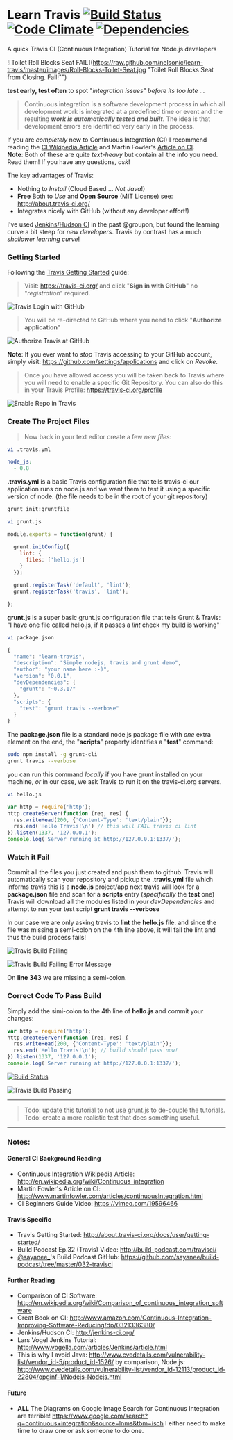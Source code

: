 Learn Travis [![Build Status](https://travis-ci.org/nelsonic/learn-travis.png?branch=master)](https://travis-ci.org/nelsonic/learn-travis) [![Code Climate](https://codeclimate.com/github/nelsonic/learn-travis.png)](https://codeclimate.com/github/nelsonic/learn-travis) [![Dependencies](https://david-dm.org/nelsonic/learn-travis.png?theme=shields.io)](https://david-dm.org/nelsonic/learn-travis)
============

A quick Travis CI (Continuous Integration) Tutorial for Node.js developers


![Toilet Roll Blocks Seat FAIL](https://raw.github.com/nelsonic/learn-travis/master/images/Roll-Blocks-Toilet-Seat.jpg "Toilet Roll Blocks Seat from Closing. Fail!"")

**test early, test often** to spot "*integration issues*" *before its too late ...*

> Continuous integration is a software development process in which all
> development work is integrated at a predefined time or event and the
> resulting ***work is automatically tested and built***. The idea is that
> development errors are identified very early in the process.

If you are *completely* new to Continuous Integration (CI)
I recommend reading the
[CI Wikipedia Article](http://en.wikipedia.org/wiki/Continuous_integration)
and Martin Fowler's [Article on CI](http://www.martinfowler.com/articles/continuousIntegration.html).
<br />
**Note**: Both of these are quite *text-heavy* but contain all the info you need. Read them! If you have any questions, *ask*!

The key advantages of Travis:

- Nothing to *Install* (Cloud Based ... *Not Java*!)
- **Free** Both to *Use* and **Open Source** (MIT License) see: http://about.travis-ci.org/
- Integrates nicely with GitHub (without any developer effort!)

I've used [Jenkins/Hudson CI](http://jenkins-ci.org) in the past
@groupon, but found the learning curve a bit steep for
*new developers*. Travis by contrast has a much *shallower learning curve*!

### Getting Started

Following the [Travis Getting Started](http://about.travis-ci.org/docs/user/getting-started/) guide:

> Visit: https://travis-ci.org/ and click "**Sign in with GitHub**" no "*registration*" required.

![Travis Login with GitHub](https://raw.github.com/nelsonic/learn-travis/master/images/01-Travis-login-with-github.png "Sign in with GitHub")

> You will be re-directed to GitHub where you need to click "**Authorize application**"

![Authorize Travis at GitHub](https://cloud.githubusercontent.com/assets/4185328/5859970/3b6fac6a-a256-11e4-9e9a-6b9a38099873.jpg "Authorize Travis GitHub")

**Note**: If you ever want to *stop* Travis accessing to your GitHub account,
simply visit: https://github.com/settings/applications and click on *Revoke*.

> Once you have allowed access you will be taken back to Travis where you will need to enable a specific Git Repository. You can also do this in your Travis Profile:
https://travis-ci.org/profile

![Enable Repo in Travis](https://raw.github.com/nelsonic/learn-travis/master/images/04-Travis-profile-enable-repo.png "Travis Enable Repo")

### Create The Project Files

> Now back in your text editor create a few *new files*:

```sh
vi .travis.yml
```

```yml
node_js:
  - 0.8
```

**.travis.yml** is a basic Travis configuration file that tells travis-ci our application
runs on node.js and we want them to test it using a specific version of node.
(the file needs to be in the root of your git repository)

```sh
grunt init:gruntfile
```

```sh
vi grunt.js
```

```javascript
module.exports = function(grunt) {

  grunt.initConfig({
    lint: {
      files: ['hello.js']
    }
  });

  grunt.registerTask('default', 'lint');
  grunt.registerTask('travis', 'lint');

};
```

**grunt.js** is a super basic grunt.js configuration file that
tells Grunt & Travis:
"I have one file called hello.js,
if it passes a *lint* check my build is working"

```sh
vi package.json
```

```javascript
{
  "name": "learn-travis",
  "description": "Simple nodejs, travis and grunt demo",
  "author": "your name here :-)",
  "version": "0.0.1",
  "devDependencies": {
    "grunt": "~0.3.17"
  },
  "scripts": {
    "test": "grunt travis --verbose"
  }
}
```

The **package.json** file is a standard node.js package file with *one* extra
element on the end, the "**scripts**" property identifies a "**test**" command:

```sh
sudo npm install -g grunt-cli
grunt travis --verbose
```

you can run this command *locally* if you have grunt installed on your machine,
*or* in our case, we ask Travis to run it on the travis-ci.org servers.

```sh
vi hello.js
```

```javascript
var http = require('http');
http.createServer(function (req, res) {
  res.writeHead(200, {'Content-Type': 'text/plain'});
  res.end('Hello Travis!\n') // this will FAIL travis ci lint
}).listen(1337, '127.0.0.1');
console.log('Server running at http://127.0.0.1:1337/');
```

### Watch it Fail

Commit all the files you just created and push them to github.
Travis will automatically scan your repository and pickup the
**.travis.yml** file which informs travis this is a **node.js** project/app
next travis will look for a **package.json** file and scan for a
**scripts** entry (*specifically* the **test** one)
Travis will download all the modules listed in your *devDependencies*
and attempt to run your test script **grunt travis --verbose**

In our case we are only asking travis to **lint** the **hello.js** file.
and since the file was missing a semi-colon on the 4th line above,
it will fail the lint and thus the build process fails!

![Travis Build Failing](https://raw.github.com/nelsonic/learn-travis/master/images/06-travis-build-failing.png "Travis Build Failing")

![Travis Build Failing Error Message](https://raw.github.com/nelsonic/learn-travis/master/images/05-travis-ci-lint-build-fails.png "Travis Build Failing Error Message")

On **line 343** we are missing a semi-colon.


### Correct Code To Pass Build

Simply add the simi-colon to the 4th line of **hello.js** and commit your changes:

```javascript
var http = require('http');
http.createServer(function (req, res) {
  res.writeHead(200, {'Content-Type': 'text/plain'});
  res.end('Hello Travis!\n'); // build should pass now!
}).listen(1337, '127.0.0.1');
console.log('Server running at http://127.0.0.1:1337/');
```

[![Build Status](https://travis-ci.org/nelsonic/learn-travis.png?branch=master)](https://travis-ci.org/nelsonic/learn-travis)

![Travis Build Passing](https://raw.github.com/nelsonic/learn-travis/master/images/07-travis-build-passing.png "Travis Build Passing")

- - -

> Todo: update this tutorial to not use grunt.js to de-couple the tutorials.
> Todo: create a more realistic test that does something useful.

- - -


### Notes:

#### General CI Background Reading

- Continuous Integration Wikipedia Article: http://en.wikipedia.org/wiki/Continuous_integration
- Martin Fowler's Article on CI: http://www.martinfowler.com/articles/continuousIntegration.html
- CI Beginners Guide Video: https://vimeo.com/19596466

#### Travis Specific

- Travis Getting Started: http://about.travis-ci.org/docs/user/getting-started/
- Build Podcast Ep.32 (Travis) Video: http://build-podcast.com/travisci/
- [@sayanee_](https://twitter.com/sayanee_)'s Build Podcast GitHub: https://github.com/sayanee/build-podcast/tree/master/032-travisci

#### Further Reading

- Comparison of CI Software: http://en.wikipedia.org/wiki/Comparison_of_continuous_integration_software
- Great Book on CI: http://www.amazon.com/Continuous-Integration-Improving-Software-Reducing/dp/0321336380/
- Jenkins/Hudson CI: http://jenkins-ci.org/
- Lars Vogel Jenkins Tutorial: http://www.vogella.com/articles/Jenkins/article.html
- This is why I avoid Java: http://www.cvedetails.com/vulnerability-list/vendor_id-5/product_id-1526/
by comparison, Node.js: http://www.cvedetails.com/vulnerability-list/vendor_id-12113/product_id-22804/opginf-1/Nodejs-Nodejs.html

#### Future

- **ALL** The Diagrams on Google Image Search for Continuous Integration are terrible!
https://www.google.com/search?q=continuous+integration&source=lnms&tbm=isch I either need
to make time to draw one or ask someone to do one.
